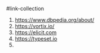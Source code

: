 #link-collection 

1. https://www.dbpedia.org/about/
2. https://vortix.io/
3. https://elicit.com
4. https://typeset.io
5. 